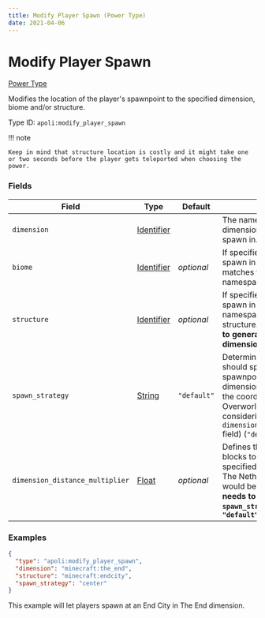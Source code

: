 ```yaml
---
title: Modify Player Spawn (Power Type)
date: 2021-04-06
---
```


# Modify Player Spawn

[Power Type](../power_types.md)

Modifies the location of the player's spawnpoint to the specified dimension, biome and/or structure.

Type ID: `apoli:modify_player_spawn`

!!! note

    Keep in mind that structure location is costly and it might take one or two seconds before the player gets teleported when choosing the power.


### Fields

Field  | Type | Default | Description
-------|------|---------|-------------
`dimension` | [Identifier](../data_types/identifier.md) | | The namespace and ID of the dimension the player should spawn in.
`biome` | [Identifier](../data_types/identifier.md) | _optional_ | If specified, the player will only spawn in the biome that matches the specified namespace and ID.
`structure` | [Identifier](../data_types/identifier.md) | _optional_ | If specified, the player will only spawn in the specified namespace and ID of the structure. **The structure needs to generate in the specified dimension.**
`spawn_strategy` | [String](../data_types/string.md) | `"default"` | Determines whether the player should spawn near the world spawnpoint (0, 0) of the dimension (`"center"`) or near the coordinates of the Overworld spawnpoint (whilst considering the value of the `dimension_distance_multiplier` field) (`"default"`).
`dimension_distance_multiplier` | [Float](../data_types/float.md) | _optional_ | Defines the ratio of Overworld blocks to blocks in the specified dimension. e.g: for The Nether dimension, this would be set to `0.125`. **This needs to be set when `spawn_strategy` is set to `"default"`**


### Examples

```json
{
  "type": "apoli:modify_player_spawn",
  "dimension": "minecraft:the_end",
  "structure": "minecraft:endcity",
  "spawn_strategy": "center"
}
```

This example will let players spawn at an End City in The End dimension.

